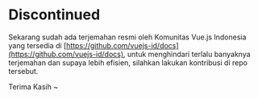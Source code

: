 # Discontinued

Sekarang sudah ada terjemahan resmi oleh Komunitas Vue.js Indonesia yang tersedia di [https://github.com/vuejs-id/docs](https://github.com/vuejs-id/docs), untuk menghindari terlalu banyaknya terjemahan dan supaya lebih efisien, silahkan lakukan kontribusi di repo tersebut.

Terima Kasih ~
